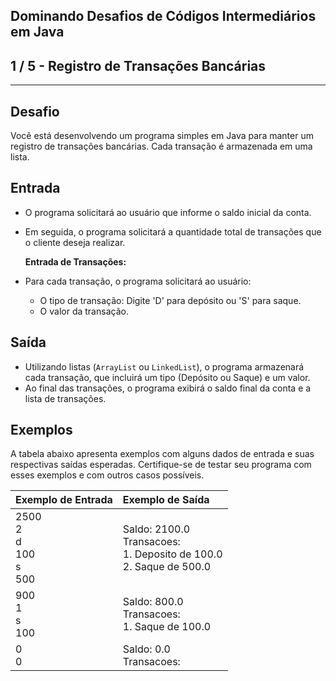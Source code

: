 Dominando Desafios de Códigos Intermediários em Java
----------------------------------------------------
1 / 5 - Registro de Transações Bancárias
----------------------------------------

* * *

Desafio
-------

Você está desenvolvendo um programa simples em Java para manter um registro de transações bancárias. Cada transação é
armazenada em uma lista.

Entrada
-------

* O programa solicitará ao usuário que informe o saldo inicial da conta.
* Em seguida, o programa solicitará a quantidade total de transações que o cliente deseja realizar.

  **Entrada de Transações:**
* Para cada transação, o programa solicitará ao usuário:
    * O tipo de transação: Digite 'D' para depósito ou 'S' para saque.
    * O valor da transação.

Saída
-----

* Utilizando listas (`ArrayList` ou `LinkedList`), o programa armazenará cada transação, que incluirá um tipo (Depósito
  ou Saque) e um valor.
* Ao final das transações, o programa exibirá o saldo final da conta e a lista de transações.

Exemplos
--------

A tabela abaixo apresenta exemplos com alguns dados de entrada e suas respectivas saídas esperadas. Certifique-se de
testar seu programa com esses exemplos e com outros casos possíveis.

| Exemplo de Entrada                 | Exemplo de Saída                                                            |
|:-----------------------------------|:----------------------------------------------------------------------------|
| 2500<br>2<br>d<br>100<br>s<br> 500 | Saldo: 2100.0<br>Transacoes:<br>1\. Deposito de 100.0<br>2\. Saque de 500.0 |
| 900<br> 1<br>  s<br>  100          | Saldo: 800.0<br>Transacoes:<br>1\. Saque de 100.0                           |
| 0<br>0                             | Saldo: 0.0<br>Transacoes:                                                   |

